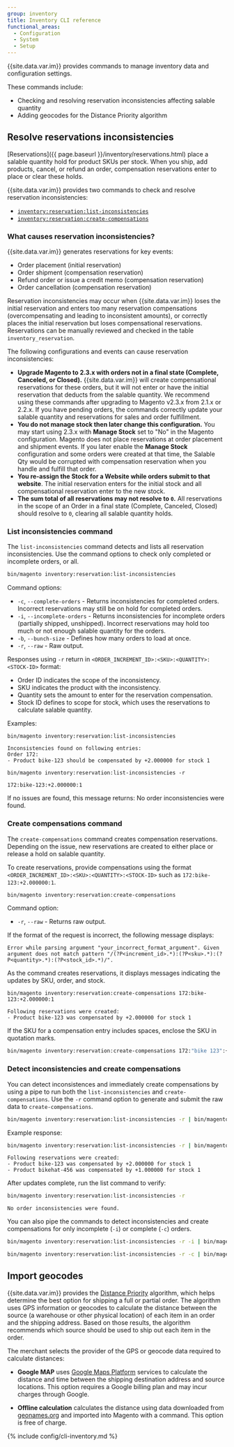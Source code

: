 ```yaml
---
group: inventory
title: Inventory CLI reference
functional_areas:
  - Configuration
  - System
  - Setup
---
```


{{site.data.var.im}} provides commands to manage inventory data and configuration settings.

These commands include:

-  Checking and resolving reservation inconsistencies affecting salable quantity
-  Adding geocodes for the Distance Priority algorithm

## Resolve reservations inconsistencies

[Reservations]({{ page.baseurl }}/inventory/reservations.html) place a salable quantity hold for product SKUs per stock. When you ship, add products, cancel, or refund an order, compensation reservations enter to place or clear these holds.

{{site.data.var.im}} provides two commands to check and resolve reservation inconsistencies:

-  [`inventory:reservation:list-inconsistencies`](#list-inconsistencies-command)
-  [`inventory:reservation:create-compensations`](#create-compensations-command)

### What causes reservation inconsistencies?

{{site.data.var.im}} generates reservations for key events:

-  Order placement (initial reservation)
-  Order shipment (compensation reservation)
-  Refund order or issue a credit memo (compensation reservation)
-  Order cancellation (compensation reservation)

Reservation inconsistencies may occur when {{site.data.var.im}} loses the initial reservation and enters too many reservation compensations (overcompensating and leading to inconsistent amounts), or correctly places the initial reservation but loses compensational reservations. Reservations can be manually reviewed and checked in the table `inventory_reservation`.

The following configurations and events can cause reservation inconsistencies:

-  **Upgrade Magento to 2.3.x with orders not in a final state (Complete, Canceled, or Closed).** {{site.data.var.im}} will create compensational reservations for these orders, but it will not enter or have the initial reservation that deducts from the salable quantity. We recommend using these commands after upgrading to Magento v2.3.x from 2.1.x or 2.2.x. If you have pending orders, the commands correctly update your salable quantity and reservations for sales and order fulfillment.
-  **You do not manage stock then later change this configuration.** You may start using 2.3.x with **Manage Stock** set to "No" in the Magento configuration. Magento does not place reservations at order placement and shipment events. If you later enable the **Manage Stock** configuration and some orders were created at that time, the Salable Qty would be corrupted with compensation reservation when you handle and fulfill that order.
-  **You re-assign the Stock for a Website while orders submit to that website**. The initial reservation enters for the initial stock and all compensational reservation enter to the new stock.
-  **The sum total of all reservations may not resolve to `0`.** All reservations in the scope of an Order in a final state (Complete, Canceled, Closed) should resolve to `0`, clearing all salable quantity holds.

### List inconsistencies command

The `list-inconsistencies` command detects and lists all reservation inconsistencies. Use the command options to check only completed or incomplete orders, or all.

```bash
bin/magento inventory:reservation:list-inconsistencies
```

Command options:

-  `-c`, `--complete-orders` - Returns inconsistencies for completed orders. Incorrect reservations may still be on hold for completed orders.
-  `-i`, `--incomplete-orders` - Returns inconsistencies for incomplete orders (partially shipped, unshipped). Incorrect reservations may hold too much or not enough salable quantity for the orders.
-  `-b`, `--bunch-size` - Defines how many orders to load at once.
-  `-r`, `--raw` - Raw output.

Responses using `-r` return in `<ORDER_INCREMENT_ID>:<SKU>:<QUANTITY>:<STOCK-ID>` format:

-  Order ID indicates the scope of the inconsistency.
-  SKU indicates the product with the inconsistency.
-  Quantity sets the amount to enter for the reservation compensation.
-  Stock ID defines to scope for stock, which uses the reservations to calculate salable quantity.

Examples:

```terminal
bin/magento inventory:reservation:list-inconsistencies

Inconsistencies found on following entries:
Order 172:
- Product bike-123 should be compensated by +2.000000 for stock 1
```

```terminal
bin/magento inventory:reservation:list-inconsistencies -r

172:bike-123:+2.000000:1
```

If no issues are found, this message returns: No order inconsistencies were found.

### Create compensations command

The `create-compensations` command creates compensation reservations. Depending on the issue, new reservations are created to either place or release a hold on salable quantity.

To create reservations, provide compensations using the format `<ORDER_INCREMENT_ID>:<SKU>:<QUANTITY>:<STOCK-ID>` such as `172:bike-123:+2.000000:1`.

```bash
bin/magento inventory:reservation:create-compensations
```

Command option:

-  `-r`, `--raw` - Returns raw output.

If the format of the request is incorrect, the following message displays:

```terminal
Error while parsing argument "your_incorrect_format_argument". Given argument does not match pattern "/(?P<increment_id>.*):(?P<sku>.*):(?P<quantity>.*):(?P<stock_id>.*)/".
```

As the command creates reservations, it displays messages indicating the updates by SKU, order, and stock.

```terminal
bin/magento inventory:reservation:create-compensations 172:bike-123:+2.000000:1

Following reservations were created:
- Product bike-123 was compensated by +2.000000 for stock 1
```

If the SKU for a compensation entry includes spaces, enclose the SKU in quotation marks.

```bash
bin/magento inventory:reservation:create-compensations 172:"bike 123":+2.000000:1
```

### Detect inconsistencies and create compensations

You can detect inconsistences and immediately create compensations by using a pipe to run both the `list-inconsistencies` and `create-compensations`. Use the `-r` command option to generate and submit the raw data to `create-compensations`.

```bash
bin/magento inventory:reservation:list-inconsistencies -r | bin/magento inventory:reservation:create-compensations
```

Example response:

```bash
bin/magento inventory:reservation:list-inconsistencies -r | bin/magento inventory:reservation:create-compensations
```

```terminal
Following reservations were created:
- Product bike-123 was compensated by +2.000000 for stock 1
- Product bikehat-456 was compensated by +1.000000 for stock 1
```

After updates complete, run the list command to verify:

```bash
bin/magento inventory:reservation:list-inconsistencies -r
```

```terminal
No order inconsistencies were found.
```

You can also pipe the commands to detect inconsistencies and create compensations for only incomplete (`-i`) or complete (`-c`) orders.

```bash
bin/magento inventory:reservation:list-inconsistencies -r -i | bin/magento inventory:reservation:create-compensations
```

```bash
bin/magento inventory:reservation:list-inconsistencies -r -c | bin/magento inventory:reservation:create-compensations
```

## Import geocodes

{{site.data.var.im}} provides the [Distance Priority](https://docs.magento.com/m2/ce/user_guide/catalog/inventory-configure-distance-priority.html) algorithm, which helps determine the best option for shipping a full or partial order. The algorithm uses GPS information or geocodes to calculate the distance between the source (a warehouse or other physical location) of each item in an order and the shipping address. Based on those results, the algorithm recommends which source should be used to ship out each item in the order.

The merchant selects the provider of the GPS or geocode data required to calculate distances:

-  **Google MAP** uses [Google Maps Platform](https://cloud.google.com/maps-platform) services to calculate the distance and time between the shipping destination address and source locations. This option requires a Google billing plan and may incur charges through Google.

-  **Offline calculation** calculates the distance using data downloaded from [geonames.org](https://www.geonames.org/) and imported into Magento with a command. This option is free of charge.

{% include config/cli-inventory.md %}
